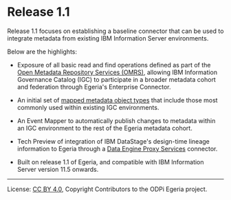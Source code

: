 <!-- SPDX-License-Identifier: CC-BY-4.0 -->
<!-- Copyright Contributors to the ODPi Egeria project. -->

# Release 1.1

Release 1.1 focuses on establishing a baseline connector that can be used to
integrate metadata from existing IBM Information Server environments.

Below are the highlights:

- Exposure of all basic read and find operations defined as part of the
    [Open Metadata Repository Services (OMRS)](https://egeria.odpi.org/open-metadata-implementation/repository-services/),
    allowing IBM Information Governance Catalog (IGC) to participate in a
    broader metadata cohort and federation through Egeria's Enterprise Connector.

- An initial set of [mapped metadata object types](../docs/mappings)
    that include those most commonly used within existing IGC environments.

- An Event Mapper to automatically publish changes to metadata within an IGC
    environment to the rest of the Egeria metadata cohort.

- Tech Preview of integration of IBM DataStage's design-time lineage information to Egeria through
    a [Data Engine Proxy Services](https://egeria.odpi.org/open-metadata-implementation/governance-servers/data-engine-proxy-services/)
    connector.

- Built on release 1.1 of Egeria, and compatible with IBM Information Server
    version 11.5 onwards.

----
License: [CC BY 4.0](https://creativecommons.org/licenses/by/4.0/),
Copyright Contributors to the ODPi Egeria project.